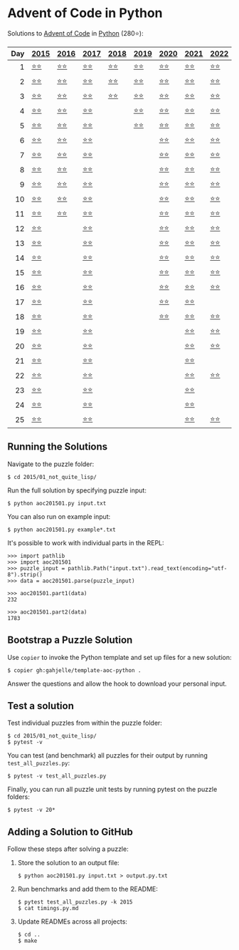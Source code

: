# Advent of Code in Python

Solutions to [Advent of Code](https://adventofcode.com/) in [Python](https://www.python.org/) (280⭐):

|   Day | [2015](2015)                                           | [2016](2016)                                           | [2017](2017)                                           | [2018](2018)                                | [2019](2019)                                       | [2020](2020)                            | [2021](2021)                            | [2022](2022)                             | [2023](2023)                                    |
|------:|:-------------------------------------------------------|:-------------------------------------------------------|:-------------------------------------------------------|:--------------------------------------------|:---------------------------------------------------|:----------------------------------------|:----------------------------------------|:-----------------------------------------|:------------------------------------------------|
|     1 | [⭐⭐](2015/01_not_quite_lisp)                         | [⭐⭐](2016/01_no_time_for_a_taxicab)                  | [⭐⭐](2017/01_inverse_captcha)                        | [⭐⭐](2018/01_chronal_calibration)         | [⭐⭐](2019/01_the_tyranny_of_the_rocket_equation) | [⭐⭐](2020/01_report_repair)           | [⭐⭐](2021/01_sonar_sweep)             | [⭐⭐](2022/01_calorie_counting)         | [⭐⭐](2023/01_trebuchet)                       |
|     2 | [⭐⭐](2015/02_i_was_told_there_would_be_no_math)      | [⭐⭐](2016/02_bathroom_security)                      | [⭐⭐](2017/02_corruption_checksum)                    | [⭐⭐](2018/02_inventory_management_system) | [⭐⭐](2019/02_1202_program_alarm)                 | [⭐⭐](2020/02_password_philosophy)     | [⭐⭐](2021/02_dive)                    | [⭐⭐](2022/02_rock_paper_scissors)      | [⭐⭐](2023/02_cube_conundrum)                  |
|     3 | [⭐⭐](2015/03_perfectly_spherical_houses_in_a_vacuum) | [⭐⭐](2016/03_squares_with_three_sides)               | [⭐⭐](2017/03_spiral_memory)                          | [⭐⭐](2018/03_no_matter_how_you_slice_it)  | [⭐⭐](2019/03_crossed_wires)                      | [⭐⭐](2020/03_toboggan_trajectory)     | [⭐⭐](2021/03_binary_diagnostic)       | [⭐⭐](2022/03_rucksack_reorganization)  | [⭐⭐](2023/03_gear_ratios)                     |
|     4 | [⭐⭐](2015/04_the_ideal_stocking_stuffer)             | [⭐⭐](2016/04_security_through_obscurity)             | [⭐⭐](2017/04_high-entropy_passphrases)               |                                             | [⭐⭐](2019/04_secure_container)                   | [⭐⭐](2020/04_passport_processing)     | [⭐⭐](2021/04_giant_squid)             | [⭐⭐](2022/04_camp_cleanup)             | [⭐⭐](2023/04_scratchcards)                    |
|     5 | [⭐⭐](2015/05_doesnt_he_have_intern-elves_for_this)   | [⭐⭐](2016/05_how_about_a_nice_game_of_chess)         | [⭐⭐](2017/05_a_maze_of_twisty_trampolines_all_alike) |                                             | [⭐⭐](2019/05_sunny_with_a_chance_of_asteroids)   | [⭐⭐](2020/05_binary_boarding)         | [⭐⭐](2021/05_hydrothermal_venture)    | [⭐⭐](2022/05_supply_stacks)            | [⭐⭐](2023/05_if_you_give_a_seed_a_fertilizer) |
|     6 | [⭐⭐](2015/06_probably_a_fire_hazard)                 | [⭐⭐](2016/06_signals_and_noise)                      | [⭐⭐](2017/06_memory_reallocation)                    |                                             |                                                    | [⭐⭐](2020/06_custom_customs)          | [⭐⭐](2021/06_lanternfish)             | [⭐⭐](2022/06_tuning_trouble)           | [⭐⭐](2023/06_wait_for_it)                     |
|     7 | [⭐⭐](2015/07_some_assembly_required)                 | [⭐⭐](2016/07_internet_protocol_version_7)            | [⭐⭐](2017/07_recursive_circus)                       |                                             |                                                    | [⭐⭐](2020/07_handy_haversacks)        | [⭐⭐](2021/07_the_treachery_of_whales) | [⭐⭐](2022/07_no_space_left_on_device)  | [⭐⭐](2023/07_camel_cards)                     |
|     8 | [⭐⭐](2015/08_matchsticks)                            | [⭐⭐](2016/08_two-factor_authentication)              | [⭐⭐](2017/08_i_heard_you_like_registers)             |                                             |                                                    | [⭐⭐](2020/08_handheld_halting)        | [⭐⭐](2021/08_seven_segment_search)    | [⭐⭐](2022/08_treetop_tree_house)       |                                                 |
|     9 | [⭐⭐](2015/09_all_in_a_single_night)                  | [⭐⭐](2016/09_explosives_in_cyberspace)               | [⭐⭐](2017/09_stream_processing)                      |                                             |                                                    | [⭐⭐](2020/09_encoding_error)          | [⭐⭐](2021/09_smoke_basin)             | [⭐⭐](2022/09_rope_bridge)              |                                                 |
|    10 | [⭐⭐](2015/10_elves_look_elves_say)                   | [⭐⭐](2016/10_balance_bots)                           | [⭐⭐](2017/10_knot_hash)                              |                                             |                                                    | [⭐⭐](2020/10_adapter_array)           | [⭐⭐](2021/10_syntax_scoring)          | [⭐⭐](2022/10_cathode-ray_tube)         |                                                 |
|    11 | [⭐⭐](2015/11_corporate_policy)                       | [⭐⭐](2016/11_radioisotope_thermoelectric_generators) | [⭐⭐](2017/11_hex_ed)                                 |                                             |                                                    | [⭐⭐](2020/11_seating_system)          | [⭐⭐](2021/11_dumbo_octopus)           | [⭐⭐](2022/11_monkey_in_the_middle)     |                                                 |
|    12 | [⭐⭐](2015/12_jsabacusframework_io)                   |                                                        | [⭐⭐](2017/12_digital_plumber)                        |                                             |                                                    | [⭐⭐](2020/12_rain_risk)               | [⭐⭐](2021/12_passage_pathing)         | [⭐⭐](2022/12_hill_climbing_algorithm)  |                                                 |
|    13 | [⭐⭐](2015/13_knights_of_the_dinner_table)            |                                                        | [⭐⭐](2017/13_packet_scanners)                        |                                             |                                                    | [⭐⭐](2020/13_shuttle_search)          | [⭐⭐](2021/13_transparent_origami)     | [⭐⭐](2022/13_distress_signal)          |                                                 |
|    14 | [⭐⭐](2015/14_reindeer_olympics)                      |                                                        | [⭐⭐](2017/14_disk_defragmentation)                   |                                             |                                                    | [⭐⭐](2020/14_docking_data)            | [⭐⭐](2021/14_extended_polymerization) | [⭐⭐](2022/14_regolith_reservoir)       |                                                 |
|    15 | [⭐⭐](2015/15_science_for_hungry_people)              |                                                        | [⭐⭐](2017/15_dueling_generators)                     |                                             |                                                    | [⭐⭐](2020/15_rambunctious_recitation) | [⭐⭐](2021/15_chiton)                  | [⭐⭐](2022/15_beacon_exclusion_zone)    |                                                 |
|    16 | [⭐⭐](2015/16_aunt_sue)                               |                                                        | [⭐⭐](2017/16_permutation_promenade)                  |                                             |                                                    | [⭐⭐](2020/16_ticket_translation)      | [⭐⭐](2021/16_packet_decoder)          | [⭐⭐](2022/16_proboscidea_volcanium)    |                                                 |
|    17 | [⭐⭐](2015/17_no_such_thing_as_too_much)              |                                                        | [⭐⭐](2017/17_spinlock)                               |                                             |                                                    | [⭐⭐](2020/17_conway_cubes)            | [⭐⭐](2021/17_trick_shot)              |                                          |                                                 |
|    18 | [⭐⭐](2015/18_like_a_gif_for_your_yard)               |                                                        | [⭐⭐](2017/18_duet)                                   |                                             |                                                    | [⭐⭐](2020/18_operation_order)         | [⭐⭐](2021/18_snailfish)               | [⭐⭐](2022/18_boiling_boulders)         |                                                 |
|    19 | [⭐⭐](2015/19_medicine_for_rudolph)                   |                                                        | [⭐⭐](2017/19_a_series_of_tubes)                      |                                             |                                                    |                                         | [⭐⭐](2021/19_beacon_scanner)          | [⭐⭐](2022/19_not_enough_minerals)      |                                                 |
|    20 | [⭐⭐](2015/20_infinite_elves_and_infinite_houses)     |                                                        | [⭐⭐](2017/20_particle_swarm)                         |                                             |                                                    |                                         | [⭐⭐](2021/20_trench_map)              | [⭐⭐](2022/20_grove_positioning_system) |                                                 |
|    21 | [⭐⭐](2015/21_rpg_simulator_20xx)                     |                                                        | [⭐⭐](2017/21_fractal_art)                            |                                             |                                                    |                                         | [⭐⭐](2021/21_dirac_dice)              |                                          |                                                 |
|    22 | [⭐⭐](2015/22_wizard_simulator_20xx)                  |                                                        | [⭐⭐](2017/22_sporifica_virus)                        |                                             |                                                    |                                         | [⭐⭐](2021/22_reactor_reboot)          | [⭐⭐](2022/22_monkey_map)               |                                                 |
|    23 | [⭐⭐](2015/23_opening_the_turing_lock)                |                                                        | [⭐⭐](2017/23_coprocessor_conflagration)              |                                             |                                                    |                                         | [⭐⭐](2021/23_amphipod)                |                                          |                                                 |
|    24 | [⭐⭐](2015/24_it_hangs_in_the_balance)                |                                                        | [⭐⭐](2017/24_electromagnetic_moat)                   |                                             |                                                    |                                         | [⭐⭐](2021/24_arithmetic_logic_unit)   |                                          |                                                 |
|    25 | [⭐⭐](2015/25_let_it_snow)                            |                                                        | [⭐⭐](2017/25_the_halting_problem)                    |                                             |                                                    |                                         | [⭐⭐](2021/25_sea_cucumber)            | [⭐⭐](2022/25_full_of_hot_air)          |                                                 |

## Running the Solutions

Navigate to the puzzle folder:

```console
$ cd 2015/01_not_quite_lisp/
```

Run the full solution by specifying puzzle input:

```console
$ python aoc201501.py input.txt
```

You can also run on example input:

```console
$ python aoc201501.py example*.txt
```

It's possible to work with individual parts in the REPL:

```pycon
>>> import pathlib
>>> import aoc201501
>>> puzzle_input = pathlib.Path("input.txt").read_text(encoding="utf-8").strip()
>>> data = aoc201501.parse(puzzle_input)

>>> aoc201501.part1(data)
232

>>> aoc201501.part2(data)
1783
```

## Bootstrap a Puzzle Solution

Use `copier` to invoke the Python template and set up files for a new solution:

```console
$ copier gh:gahjelle/template-aoc-python .
```

Answer the questions and allow the hook to download your personal input.

## Test a solution

Test individual puzzles from within the puzzle folder:

```console
$ cd 2015/01_not_quite_lisp/
$ pytest -v
```

You can test (and benchmark) all puzzles for their output by running `test_all_puzzles.py`:

```console
$ pytest -v test_all_puzzles.py
```

Finally, you can run all puzzle unit tests by running pytest on the puzzle folders:

```console
$ pytest -v 20*
```

## Adding a Solution to GitHub

Follow these steps after solving a puzzle:

1. Store the solution to an output file:

    ```console
    $ python aoc201501.py input.txt > output.py.txt
    ```

2. Run benchmarks and add them to the README:

    ```console
    $ pytest test_all_puzzles.py -k 2015
    $ cat timings.py.md
    ```

3. Update READMEs across all projects:

    ```console
    $ cd ..
    $ make
    ```

